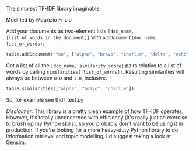 The simplest TF-IDF library imaginable.

Modified by Maurizio Frizio


Add your documents as two-element lists `[doc_name, [list_of_words_in_the_document]]` with `addDocument(doc_name, list_of_words)`.

```python
table.addDocument("foo", ["alpha", "bravo", "charlie", "delta", "echo", "foxtrot", "golf", "hotel"])
```

Get a list of all the `[doc_name, similarity_score]` pairs relative to a list of words by calling `similarities([list_of_words])`. Resulting similarities will always be between `0.0` and `1.0`, inclusive.

```python
table.similarities(["alpha", "bravo", "charlie"])
```

So, for example see tfidf_test.py


*Disclaimer:* This library is a pretty clean example of how TF-IDF operates. However, it's totally unconcerned with efficiency (it's really just an exercise to brush up my Python skills), so you probably don't want to be using it in production. If you're looking for a more heavy-duty Python library to do information retrieval and topic modelling, I'd suggest taking a look at [Gensim](http://radimrehurek.com/gensim/).
